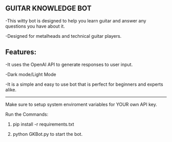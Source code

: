 GUITAR KNOWLEDGE BOT
------------------------------------------------------------------------------------------------
-This witty bot is designed to help you learn guitar and answer any questions you have about it.

-Designed for metalheads and technical guitar players.

Features:
------------------------------------------------------------------------------------------------
-It uses the OpenAI API to generate responses to user input.

-Dark mode/Light Mode

-It is a simple and easy to use bot that is perfect for beginners and experts alike.

------------------------------------------------------------------------------------------------
Make sure to setup system enviroment variables for YOUR own API key.

Run the Commands:

1. pip install -r requirements.txt

2. python GKBot.py to start the bot.